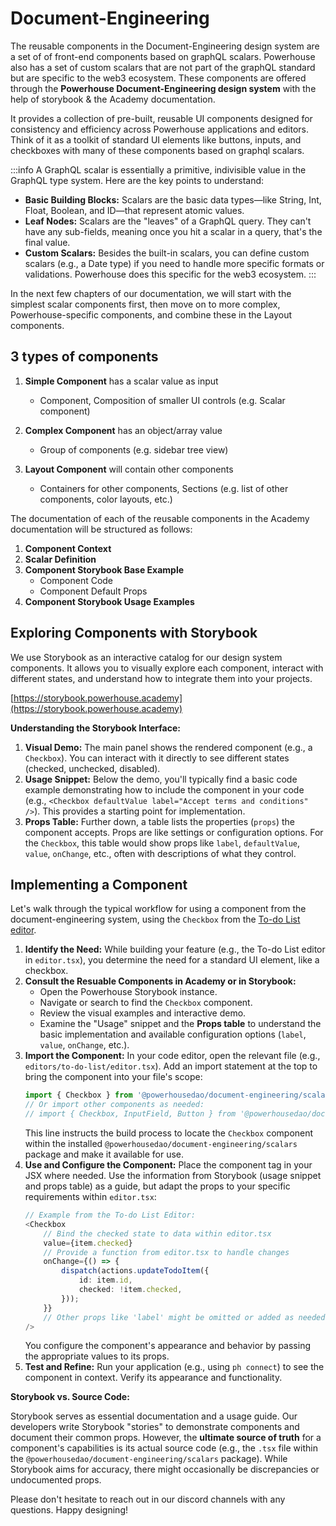 # Document-Engineering

The reusable components in the Document-Engineering design system are a set of of front-end components based on graphQL scalars. 
Powerhouse also has a set of custom scalars that are not part of the graphQL standard but are specific to the web3 ecosystem.
These components are offered through the **Powerhouse Document-Engineering design system** with the help of storybook & the Academy documentation. 

It provides a collection of pre-built, reusable UI components designed for consistency and efficiency across Powerhouse applications and editors. Think of it as a toolkit of standard UI elements like buttons, inputs, and checkboxes with many of these components based on graphql scalars. 

:::info
A GraphQL scalar is essentially a primitive, indivisible value in the GraphQL type system. 
Here are the key points to understand:

- **Basic Building Blocks:** Scalars are the basic data types—like String, Int, Float, Boolean, and ID—that represent atomic values.
- **Leaf Nodes:** Scalars are the "leaves" of a GraphQL query. They can't have any sub-fields, meaning once you hit a scalar in a query, that's the final value.
- **Custom Scalars:** Besides the built-in scalars, you can define custom scalars (e.g., a Date type) if you need to handle more specific formats or validations. Powerhouse does this specific for the web3 ecosystem. 
:::

In the next few chapters of our documentation, we will start with the simplest scalar components first, then move on to more complex, Powerhouse-specific components, and combine these in the Layout components.

## **3 types of components**

1. **Simple Component** has a scalar value as input 
    - Component, Composition of smaller UI controls (e.g. Scalar component)
    
2. **Complex Component** has an object/array value 
    - Group of components (e.g. sidebar tree view)
    
3. **Layout Component** will contain other components 
    - Containers for other components, Sections (e.g. list of other components, color layouts, etc.)

The documentation of each of the reusable components in the Academy documentation will be structured as follows:

1. **Component Context**
2. **Scalar Definition**
3. **Component Storybook Base Example**
    - Component Code
    - Component Default Props
4. **Component Storybook Usage Examples**

## Exploring Components with Storybook

We use Storybook as an interactive catalog for our design system components. It allows you to visually explore each component, interact with different states, and understand how to integrate them into your projects.

[https://storybook.powerhouse.academy](https://storybook.powerhouse.academy)

**Understanding the Storybook Interface:**

1.  **Visual Demo:** The main panel shows the rendered component (e.g., a `Checkbox`). You can interact with it directly to see different states (checked, unchecked, disabled).
2.  **Usage Snippet:** Below the demo, you'll typically find a basic code example demonstrating how to include the component in your code (e.g., `<Checkbox defaultValue label="Accept terms and conditions" />`). This provides a starting point for implementation.
3.  **Props Table:** Further down, a table lists the properties (`props`) the component accepts. Props are like settings or configuration options. For the `Checkbox`, this table would show props like `label`, `defaultValue`, `value`, `onChange`, etc., often with descriptions of what they control.

## Implementing a Component

Let's walk through the typical workflow for using a component from the document-engineering system, using the `Checkbox` from the [To-do List editor](/academy/GetStarted/BuildToDoListEditor).

1.  **Identify the Need:** While building your feature (e.g., the To-do List editor in `editor.tsx`), you determine the need for a standard UI element, like a checkbox.
2.  **Consult the Resuable Components in Academy or in Storybook:**
    *   Open the Powerhouse Storybook instance.
    *   Navigate or search to find the `Checkbox` component.
    *   Review the visual examples and interactive demo.
    *   Examine the "Usage" snippet and the **Props table** to understand the basic implementation and available configuration options (`label`, `value`, `onChange`, etc.).
3.  **Import the Component:** In your code editor, open the relevant file (e.g., `editors/to-do-list/editor.tsx`). Add an import statement at the top to bring the component into your file's scope:
    ```typescript
    import { Checkbox } from '@powerhousedao/document-engineering/scalars';
    // Or import other components as needed:
    // import { Checkbox, InputField, Button } from '@powerhousedao/document-engineering/scalars';
    ```
    This line instructs the build process to locate the `Checkbox` component within the installed `@powerhousedao/document-engineering/scalars` package and make it available for use.
4.  **Use and Configure the Component:** Place the component tag in your JSX where needed. Use the information from Storybook (usage snippet and props table) as a guide, but adapt the props to your specific requirements within `editor.tsx`:
    ```typescript
    // Example from the To-do List Editor:
    <Checkbox
        // Bind the checked state to data within editor.tsx
        value={item.checked} 
        // Provide a function from editor.tsx to handle changes
        onChange={() => { 
            dispatch(actions.updateTodoItem({
                id: item.id,
                checked: !item.checked,
            }));
        }}
        // Other props like 'label' might be omitted or added as needed.
    />
    ```
    You configure the component's appearance and behavior by passing the appropriate values to its props.
5.  **Test and Refine:** Run your application (e.g., using `ph connect`) to see the component in context. Verify its appearance and functionality.

**Storybook vs. Source Code:**

Storybook serves as essential documentation and a usage guide. Our developers write Storybook "stories" to demonstrate components and document their common props. However, the **ultimate source of truth** for a component's capabilities is its actual source code (e.g., the `.tsx` file within the `@powerhousedao/document-engineering/scalars` package).
While Storybook aims for accuracy, there might occasionally be discrepancies or undocumented props.

Please don't hesitate to reach out in our discord channels with any questions. 
Happy designing! 